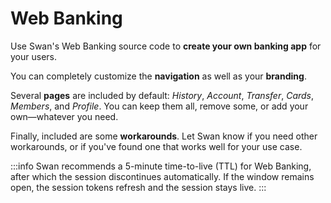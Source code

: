# Web Banking

Use Swan's Web Banking source code to **create your own banking app** for your users.

You can completely customize the **navigation** as well as your **branding**.

Several **pages** are included by default: _History_, _Account_, _Transfer_, _Cards_, _Members_, and _Profile_.
You can keep them all, remove some, or add your own—whatever you need.

Finally, included are some **workarounds**.
Let Swan know if you need other workarounds, or if you've found one that works well for your use case.

:::info
Swan recommends a 5-minute time-to-live (TTL) for Web Banking, after which the session discontinues automatically.
If the window remains open, the session tokens refresh and the session stays live.
:::
